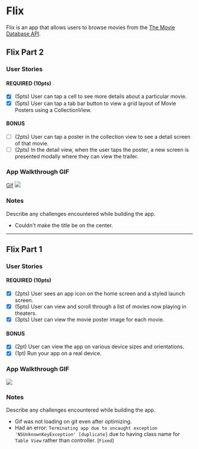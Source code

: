 # Flix

Flix is an app that allows users to browse movies from the [The Movie Database API](http://docs.themoviedb.apiary.io/#).

## Flix Part 2

### User Stories

#### REQUIRED (10pts)
- [X] (5pts) User can tap a cell to see more details about a particular movie.
- [X] (5pts) User can tap a tab bar button to view a grid layout of Movie Posters using a CollectionView.

#### BONUS
- [ ] (2pts) User can tap a poster in the collection view to see a detail screen of that movie.
- [ ] (2pts) In the detail view, when the user taps the poster, a new screen is presented modally where they can view the trailer.

### App Walkthrough GIF
[Gif](https://i.imgur.com/yraErV7.gif)
![](https://i.imgur.com/yraErV7.gif)


### Notes
Describe any challenges encountered while building the app.
- Couldn't make the title be on the center.
---

## Flix Part 1

### User Stories

#### REQUIRED (10pts)
- [x] (2pts) User sees an app icon on the home screen and a styled launch screen.
- [x] (5pts) User can view and scroll through a list of movies now playing in theaters.
- [x] (3pts) User can view the movie poster image for each movie.

#### BONUS
- [x] (2pt) User can view the app on various device sizes and orientations.
- [x] (1pt) Run your app on a real device.

### App Walkthrough GIF

![](https://i.imgur.com/k8xAaD9.gif)

### Notes
Describe any challenges encountered while building the app.
* Gif was not loading on git even after optimizing.
* Had an error: ```Terminating app due to uncaught exception 'NSUnknownKeyException' [duplicate]``` due to having class name for `Table View` rather than controller. (`Fixed`)



